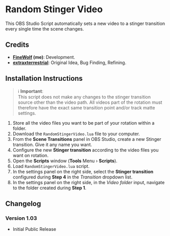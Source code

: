 # Random Stinger Video

This OBS Studio Script automatically sets a new video to a stinger transition every single time the scene changes.

## Credits

 - **[FineWolf](https://twitter.com/FineWolf) (me)**: Development.
 - **[extraxterrestrial](https://twitter.com/extrax_el)**: Original Idea, Bug Finding, Refining.

## Installation Instructions

> ℹ **Important**:  
> This script does not make any changes to the stinger transition
> source other than the video path. All videos part of the rotation must
> therefore have the exact same transition point and/or track matte settings.

1. Store all the video files you want to be part of your rotation within a folder.
2. Download the `RandomStingerVideo.lua` file to your computer.
3. From the **Scene Transitions** panel in OBS Studio, create a new Stinger transition. Give it any name you want.
4. Configure the new **Stinger transition** according to the video files you want on rotation.
5. Open the **Scripts** window (**Tools** Menu › **Scripts**).
6. Load `RandomStingerVideo.lua` script.
7. In the settings panel on the right side, select the **Stinger transition** configured during **Step 4** in the *Transition* dropdown list.
8. In the settings panel on the right side, in the *Video folder* input, navigate to the folder created during **Step 1**.

## Changelog

### Version 1.03

- Initial Public Release